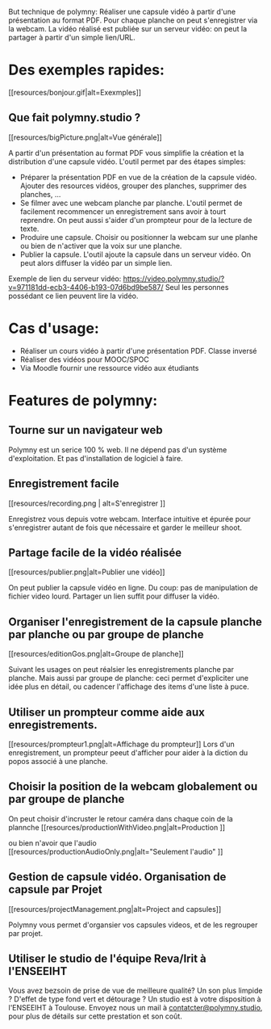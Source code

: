 But technique de polymny:
Réaliser une capsule vidéo à partir d'une présentation au format PDF.
Pour chaque planche on peut s'enregistrer via la webcam.
La vidéo réalisé est publiée sur un serveur vidéo: on peut la partager à partir d'un simple lien/URL.

# Des exemples rapides:

[[resources/bonjour.gif|alt=Exexmples]]


## Que fait polymny.studio ?

[[resources/bigPicture.png|alt=Vue générale]]

A partir d'un présentation au format PDF vous simplifie la création et la distribution d'une capsule vidéo.
L'outil permet par des étapes simples:
  - Préparer la présentation PDF en vue de la création de la capsule vidéo. Ajouter des resources vidéos, grouper des planches, supprimer des planches, ...
  - Se filmer  avec une webcam planche par planche. L'outil permet de facilement recommencer un enregistrement sans avoir à tourt reprendre. On peut aussi s'aider d'un prompteur pour de la lecture de texte.
  - Produire une capsule. Choisir ou positionner la webcam sur une planhe ou bien de n'activer que la voix sur une planche.
  - Publier la capsule. L'outil ajoute la capsule dans un serveur vidéo. On peut alors diffuser la vidéo par un simple lien.

Exemple de lien  du serveur vidéo: https://video.polymny.studio/?v=971181dd-ecb3-4406-b193-07d6bd9be587/
Seul les personnes possédant ce lien peuvent lire la vidéo.


# Cas d'usage:

- Réaliser un cours vidéo à partir d'une présentation PDF. Classe inversé
- Réaliser des vidéos  pour MOOC/SPOC
- Via Moodle fournir une ressource vidéo aux étudiants

# Features de polymny:

## Tourne sur un navigateur web

Polymny est un serice 100 % web. Il ne dépend pas d'un système d'exploitation. Et pas d'installation
de logiciel à faire.


## Enregistrement facile

[[resources/recording.png | alt=S'enregistrer ]]

Enregistrez vous depuis votre webcam. Interface intuitive et épurée pour s'enregistrer autant de fois que nécessaire et garder le meilleur shoot.

## Partage facile de la vidéo réalisée


[[resources/publier.png|alt=Publier une vidéo]]

On peut publier la capsule vidéo en ligne. Du coup: pas de manipulation de fichier video lourd.
Partager un lien suffit pour diffuser la vidéo.



## Organiser l'enregistrement de la capsule planche par planche ou par groupe de planche

[[resources/editionGos.png|alt=Groupe de planche]]

Suivant les usages on peut réalsier les enregistrements planche par planche.  Mais aussi par groupe de planche: ceci permet d'expliciter une idée plus en détail, ou cadencer l'affichage des items d'une liste à puce.

## Utiliser un prompteur comme aide aux enregistrements.

[[resources/prompteur1.png|alt=Affichage du prompteur]]
Lors d'un enregistrement, un prompteur peeut d'afficher pour aider à la diction du popos associé à une planche.


## Choisir la position de la webcam globalement ou par groupe de planche

On peut choisir d'incruster le retour caméra dans chaque coin de la plannche
[[resources/productionWithVideo.png|alt=Production ]]

ou bien n'avoir que l'audio
[[resources/productionAudioOnly.png|alt="Seulement l'audio" ]]


## Gestion de capsule vidéo. Organisation de capsule par Projet

[[resources/projectManagement.png|alt=Project and capsules]]

Polymny vous permet d'organsier vos capsules videos, et de les regrouper par projet.


## Utiliser le studio de l'équipe Reva/Irit à l'ENSEEIHT

Vous avez bezsoin de prise de vue de meilleure qualité? Un son plus limpide ?
D'effet de type fond vert et détourage ? Un studio est à votre disposition
à l'ENSEEIHT à Toulouse.
Envoyez nous un mail à contatcter@polymny.studio, pour plus de détails sur cette
prestation et son coût.






